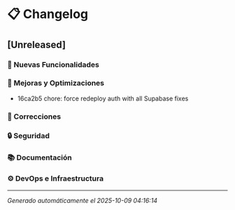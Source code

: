 # 📋 Changelog

## [Unreleased]

### 🚀 Nuevas Funcionalidades

### 🔧 Mejoras y Optimizaciones
- 16ca2b5 chore: force redeploy auth with all Supabase fixes

### 🐛 Correcciones

### 🔒 Seguridad

### 📚 Documentación

### ⚙️ DevOps e Infraestructura

---


*Generado automáticamente el 2025-10-09 04:16:14*
